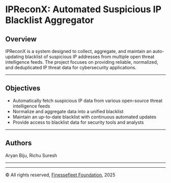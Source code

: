 # IPReconX: Automated Suspicious IP Blacklist Aggregator

## Overview  
IPReconX is a system designed to collect, aggregate, and maintain an auto-updating blacklist of suspicious IP addresses from multiple open threat intelligence feeds. The project focuses on providing reliable, normalized, and deduplicated IP threat data for cybersecurity applications.

---

## Objectives  
- Automatically fetch suspicious IP data from various open-source threat intelligence feeds  
- Normalize and aggregate data into a unified blacklist  
- Maintain an up-to-date blacklist with continuous automated updates  
- Provide access to blacklist data for security tools and analysts  


---

## Authors  
Aryan Biju, Richu Suresh

---
---

© All rights reserved, [Finessefleet Foundation](https://finessefleet.com), 2025  
